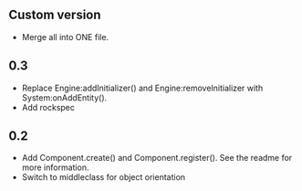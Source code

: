 ## Custom version

- Merge all into ONE file.

## 0.3

- Replace Engine:addInitializer() and Engine:removeInitializer with System:onAddEntity().
- Add rockspec

## 0.2

- Add Component.create() and Component.register(). See the readme for more information.
- Switch to middleclass for object orientation